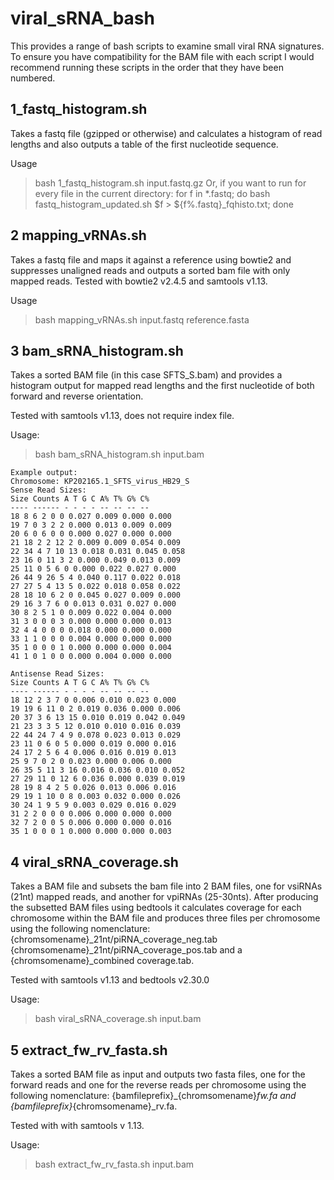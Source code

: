 # viral_sRNA_bash
This provides a range of bash scripts to examine small viral RNA signatures. To ensure you have compatibility for the BAM file with each script I would recommend running these scripts in the order that they have been numbered.

## 1_fastq_histogram.sh
Takes a fastq file (gzipped or otherwise) and calculates a histogram of read lengths and also outputs a table of the first nucleotide sequence.

Usage 

>bash 1_fastq_histogram.sh input.fastq.gz
Or, if you want to run for every file in the current directory:
>for f in *.fastq; do bash fastq_histogram_updated.sh $f > ${f%.fastq}_fqhisto.txt; done

## 2 mapping_vRNAs.sh
Takes a fastq file and maps it against a reference using bowtie2 and suppresses unaligned reads and outputs a sorted bam file with only mapped reads. Tested with bowtie2 v2.4.5 and samtools v1.13.

Usage

>bash mapping_vRNAs.sh input.fastq reference.fasta

## 3 bam_sRNA_histogram.sh 
Takes a sorted BAM file (in this case SFTS_S.bam) and provides a histogram output for mapped read lengths and the first nucleotide of both forward and reverse orientation.

Tested with samtools v1.13, does not require index file.

Usage:

>bash bam_sRNA_histogram.sh input.bam
```
Example output:
Chromosome: KP202165.1_SFTS_virus_HB29_S
Sense Read Sizes:
Size Counts A T G C A% T% G% C%
---- ------ - - - - -- -- -- --
18 8 6 2 0 0 0.027 0.009 0.000 0.000
19 7 0 3 2 2 0.000 0.013 0.009 0.009
20 6 0 6 0 0 0.000 0.027 0.000 0.000
21 18 2 2 12 2 0.009 0.009 0.054 0.009
22 34 4 7 10 13 0.018 0.031 0.045 0.058
23 16 0 11 3 2 0.000 0.049 0.013 0.009
25 11 0 5 6 0 0.000 0.022 0.027 0.000
26 44 9 26 5 4 0.040 0.117 0.022 0.018
27 27 5 4 13 5 0.022 0.018 0.058 0.022
28 18 10 6 2 0 0.045 0.027 0.009 0.000
29 16 3 7 6 0 0.013 0.031 0.027 0.000
30 8 2 5 1 0 0.009 0.022 0.004 0.000
31 3 0 0 0 3 0.000 0.000 0.000 0.013
32 4 4 0 0 0 0.018 0.000 0.000 0.000
33 1 1 0 0 0 0.004 0.000 0.000 0.000
35 1 0 0 0 1 0.000 0.000 0.000 0.004
41 1 0 1 0 0 0.000 0.004 0.000 0.000

Antisense Read Sizes:
Size Counts A T G C A% T% G% C%
---- ------ - - - - -- -- -- --
18 12 2 3 7 0 0.006 0.010 0.023 0.000
19 19 6 11 0 2 0.019 0.036 0.000 0.006
20 37 3 6 13 15 0.010 0.019 0.042 0.049
21 23 3 3 5 12 0.010 0.010 0.016 0.039
22 44 24 7 4 9 0.078 0.023 0.013 0.029
23 11 0 6 0 5 0.000 0.019 0.000 0.016
24 17 2 5 6 4 0.006 0.016 0.019 0.013
25 9 7 0 2 0 0.023 0.000 0.006 0.000
26 35 5 11 3 16 0.016 0.036 0.010 0.052
27 29 11 0 12 6 0.036 0.000 0.039 0.019
28 19 8 4 2 5 0.026 0.013 0.006 0.016
29 19 1 10 0 8 0.003 0.032 0.000 0.026
30 24 1 9 5 9 0.003 0.029 0.016 0.029
31 2 2 0 0 0 0.006 0.000 0.000 0.000
32 7 2 0 0 5 0.006 0.000 0.000 0.016
35 1 0 0 0 1 0.000 0.000 0.000 0.003

```
## 4 viral_sRNA_coverage.sh
Takes a BAM file and subsets the bam file into 2 BAM files, one for vsiRNAs (21nt) mapped reads, and another for vpiRNAs (25-30nts). After producing the subsetted BAM files using bedtools it calculates coverage for each chromosome within the BAM file and produces three files per chromosome using the following nomenclature: {chromsomename}_21nt/piRNA_coverage_neg.tab {chromsomename}_21nt/piRNA_coverage_pos.tab and a {chromsomename}_combined coverage.tab.

Tested with samtools v1.13 and bedtools v2.30.0

Usage:

>bash viral_sRNA_coverage.sh input.bam

## 5 extract_fw_rv_fasta.sh
Takes a sorted BAM file as input and outputs two fasta files, one for the forward reads and one for the reverse reads per chromosome using the following nomenclature:
{bamfileprefix}_{chromsomename}_fw.fa and {bamfileprefix}_{chromsomename}_rv.fa. 

Tested with with samtools v 1.13.

Usage:

>bash extract_fw_rv_fasta.sh input.bam
